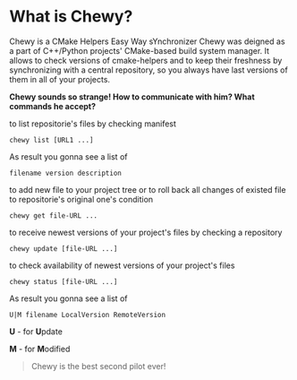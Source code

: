 What is Chewy?
==============

Chewy is a CMake Helpers Easy Way sYnchronizer
Chewy was deigned as a part of C++/Python projects' CMake-based build system manager.
It allows to check versions of cmake-helpers and to keep their freshness by synchronizing
with a central repository, so you always have last versions of them in all of your projects.


**Chewy sounds so strange! How to communicate with him? What commands he accept?**

to list repositorie's files by checking manifest

`chewy list [URL1 ...]`

As result you gonna see a list of

    filename version description


to add new file to your project tree or to roll back all changes of existed file to repositorie's
original one's condition

`chewy get file-URL ...`


to receive newest versions of your project's files by checking a repository

`chewy update [file-URL ...]`


to check availability of newest versions of your project's files

`chewy status [file-URL ...]`

As result you gonna see a list of

    U|M filename LocalVersion RemoteVersion

**U** - for **U**pdate

**M** - for **M**odified


>Chewy is the best second pilot ever!
